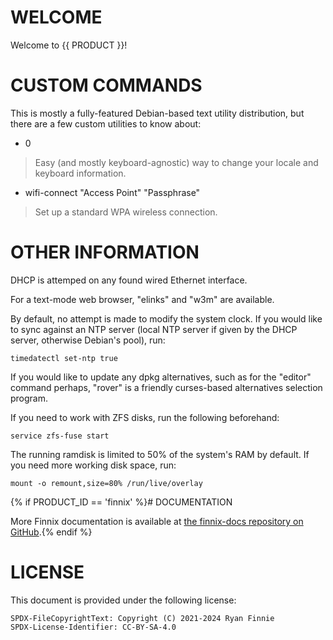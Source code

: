 # WELCOME

Welcome to {{ PRODUCT }}\!

# CUSTOM COMMANDS

This is mostly a fully-featured Debian-based text utility distribution, but
there are a few custom utilities to know about:

  - 0

> Easy (and mostly keyboard-agnostic) way to change your locale and keyboard
> information.

  - wifi-connect "Access Point" "Passphrase"

> Set up a standard WPA wireless connection.

# OTHER INFORMATION

DHCP is attemped on any found wired Ethernet interface.

For a text-mode web browser, "elinks" and "w3m" are available.

By default, no attempt is made to modify the system clock. If you would like to
sync against an NTP server (local NTP server if given by the DHCP server,
otherwise Debian's pool), run:

    timedatectl set-ntp true

If you would like to update any dpkg alternatives, such as for the "editor"
command perhaps, "rover" is a friendly curses-based alternatives selection
program.

If you need to work with ZFS disks, run the following beforehand:

    service zfs-fuse start

The running ramdisk is limited to 50% of the system's RAM by default. If you
need more working disk space, run:

    mount -o remount,size=80% /run/live/overlay

{% if PRODUCT_ID == 'finnix' %}# DOCUMENTATION

More Finnix documentation is available at [the finnix-docs repository on
GitHub](https://github.com/finnix/finnix-docs).{% endif %}

# LICENSE

This document is provided under the following license:

    SPDX-FileCopyrightText: Copyright (C) 2021-2024 Ryan Finnie
    SPDX-License-Identifier: CC-BY-SA-4.0
